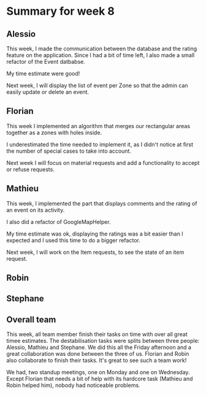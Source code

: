 # Summary for week 8

## Alessio
This week, I made the communication between the database and the rating feature on the application. Since I had a bit of time left, I also made a small refactor of the Event datbabse.

My time estimate were good!

Next week, I will display the list of event per Zone so that the admin can easily update or delete an event. 

## Florian 
This week I implemented an algorithm that merges our rectangular areas together as a zones with holes inside. 

I underestimated the time needed to implement it, as I didn't notice at first the number of special cases to take into account.

Next week I will focus on material requests and add a functionality to accept or refuse requests.

## Mathieu

This week, I implemented the part that displays comments and the rating of an event on its activity.

I also did a refactor of GoogleMapHelper.

My time estimate was ok, displaying the ratings was a bit easier than I expected and I used this time to do a bigger refactor.

Next week, I will work on the Item requests, to see the state of an item request.

## Robin

## Stephane

## Overall team

This week, all team member finish their tasks on time with over all great timee estimates. The destabilisation tasks were splits between three people: Alessio, Mathieu and Stephane. We did this all the Friday afternoon and a great collaboration was done between the three of us. Florian and Robin also collaborate to finish their tasks. It's great to see such a team work!

We had, two standup meetings, one on Monday and one on Wednesday. Except Florian that needs a bit of help with its hardcore task (Mathieu and Robin helped him), nobody had noticeable problems. 